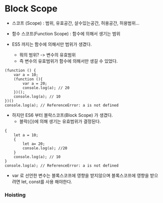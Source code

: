 # Block Scope

- 스코프 (Scope) : 범위, 유효공간, 살수있는공간, 허용공간, 허용범위...
- 함수 스코프(Function Scope) : 함수에 의해서 생기는 범위

- ES5 까지는 함수에 의해서만 범위가 생겼다.
    - 뭐의 범위? -> 변수의 유효범위
    - 즉 변수의 유효범위가 함수에 의해서만 생길 수 있었다.

```
(function () {
    var a = 10;
    (function (){
        var a = 20;
        console.log(a); // 20
    })();
    console.log(a); // 10
})()
console.log(a); // ReferenceError: a is not defined
```

- 하지만 ES6 부터 블락스코프(Block Scope) 가 생겼다.
    - 블락({})에 의해 생기는 유효범위가 결정된다.

```
{
    let a = 10;
    {
        let a= 20;
        console.log(a); //20
    }
    console.log(a); // 10
}
console.log(a); // ReferenceError: a is not defined
```

- var 로 선언한 변수는 블록스코프에 영향을 받지않으며 블록스코프에 영향을 받으려면 let, const를 사용 해야한다.

### Hoisting
